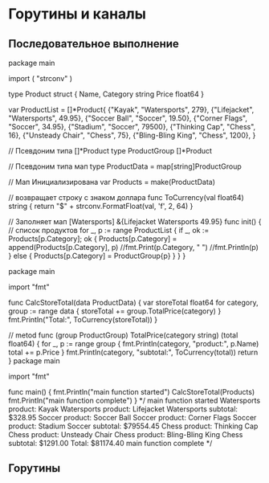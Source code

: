 # Горутины и каналы
## Последовательное выполнение
package main

import (
	"strconv"
)

type Product struct {
	Name, Category string
	Price          float64
}

var ProductList = []*Product{
	{"Kayak", "Watersports", 279},
	{"Lifejacket", "Watersports", 49.95},
	{"Soccer Ball", "Soccer", 19.50},
	{"Corner Flags", "Soccer", 34.95},
	{"Stadium", "Soccer", 79500},
	{"Thinking Cap", "Chess", 16},
	{"Unsteady Chair", "Chess", 75},
	{"Bling-Bling King", "Chess", 1200},
}

// Псевдоним типа []*Product
type ProductGroup []*Product

// Псевдоним типа мап
type ProductData = map[string]ProductGroup

// Мап Инициализирована
var Products = make(ProductData)

// возвращает строку с знаком доллара
func ToCurrency(val float64) string {
	return "$" + strconv.FormatFloat(val, 'f', 2, 64)
}

// Заполняет мап [Watersports]  &{Lifejacket Watersports 49.95}
func init() {
	// список продуктов
	for _, p := range ProductList {
		if _, ok := Products[p.Category]; ok {
			Products[p.Category] = append(Products[p.Category], p)
			//fmt.Print(p.Category, "  ")
			//fmt.Println(p)
		} else {
			Products[p.Category] = ProductGroup{p}
		}
	}
}

package main

import "fmt"

func CalcStoreTotal(data ProductData) {
	var storeTotal float64
	for category, group := range data {
		storeTotal += group.TotalPrice(category)
	}
	fmt.Println("Total:", ToCurrency(storeTotal))
}

// metod
func (group ProductGroup) TotalPrice(category string) (total float64) {
	for _, p := range group {
		fmt.Println(category, "product:", p.Name)
		total += p.Price
	}
	fmt.Println(category, "subtotal:", ToCurrency(total))
	return
}
package main

import "fmt"

func main() {
	fmt.Println("main function started")
	CalcStoreTotal(Products)
	fmt.Println("main function complete")
}
*/
main function started
Watersports product: Kayak
Watersports product: Lifejacket
Watersports subtotal: $328.95
Soccer product: Soccer Ball
Soccer product: Corner Flags
Soccer product: Stadium
Soccer subtotal: $79554.45
Chess product: Thinking Cap
Chess product: Unsteady Chair
Chess product: Bling-Bling King
Chess subtotal: $1291.00
Total: $81174.40
main function complete
*/
## Горутины
